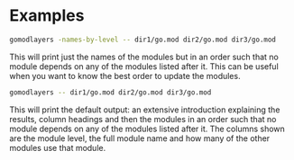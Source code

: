 <!-- Created by mkdoc DO NOT EDIT. -->

# Examples

```sh
gomodlayers -names-by-level -- dir1/go.mod dir2/go.mod dir3/go.mod
```
This will print just the names of the modules but in an order such that no
module depends on any of the modules listed after it\. This can be useful when
you want to know the best order to update the modules\.

```sh
gomodlayers -- dir1/go.mod dir2/go.mod dir3/go.mod
```
This will print the default output: an extensive introduction explaining the
results, column headings and then the modules in an order such that no module
depends on any of the modules listed after it\. The columns shown are the module
level, the full module name and how many of the other modules use that module\.


